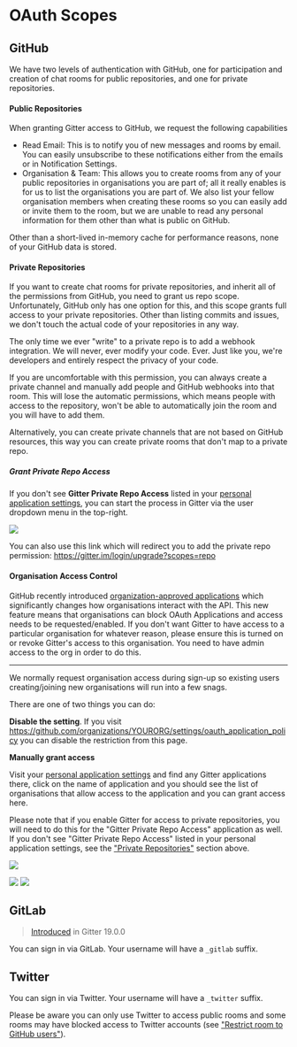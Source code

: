 # OAuth Scopes

## GitHub

We have two levels of authentication with GitHub, one for participation and creation of chat rooms for public repositories, and one for private repositories.

#### Public Repositories

When granting Gitter access to GitHub, we request the following capabilities

 - Read Email: This is to notify you of new messages and rooms by email. You can easily unsubscribe to these notifications either from the emails or in Notification Settings.
 - Organisation & Team: This allows you to create rooms from any of your public repositories in organisations you are part of; all it really enables is for us to list the organisations you are part of. We also list your fellow organisation members when creating these rooms so you can easily add or invite them to the room, but we are unable to read any personal information for them other than what is public on GitHub.

Other than a short-lived in-memory cache for performance reasons, none of your GitHub data is stored.


#### Private Repositories

If you want to create chat rooms for private repositories, and inherit all of the permissions from GitHub, you need to grant us repo scope. Unfortunately, GitHub only has one option for this, and this scope grants full access to your private repositories. Other than listing commits and issues, we don't touch the actual code of your repositories in any way.

The only time we ever "write" to a private repo is to add a webhook integration. We will never, ever modify your code. Ever. Just like you, we're developers and entirely respect the privacy of your code.

If you are uncomfortable with this permission, you can always create a private channel and manually add people and GitHub webhooks into that room. This will lose the automatic permissions, which means people with access to the repository, won't be able to automatically join the room and you will have to add them.

Alternatively, you can create private channels that are not based on GitHub resources, this way you can create private rooms that don't map to a private repo.

##### Grant Private Repo Access

If you don't see **Gitter Private Repo Access** listed in your [personal application settings](https://github.com/settings/applications), you can start the process in Gitter via the user dropdown menu in the top-right.

![](https://i.imgur.com/hn4dRO1.png)

You can also use this link which will redirect you to add the private repo permission: https://gitter.im/login/upgrade?scopes=repo


#### Organisation Access Control

GitHub recently introduced [organization-approved applications](https://blog.github.com/2015-01-19-organization-approved-applications/) which significantly changes how organisations interact with the API. This new feature means that organisations can block OAuth Applications and access needs to be requested/enabled. If you don't want Gitter to have access to a particular organisation for whatever reason, please ensure this is turned on or revoke Gitter's access to this organisation. You need to have admin access to the org in order to do this.

---

We normally request organisation access during sign-up so existing users creating/joining new organisations will run into a few snags.

There are one of two things you can do:

**Disable the setting**. If you visit https://github.com/organizations/YOURORG/settings/oauth_application_policy you can disable the restriction from this page.

**Manually grant access**

Visit your [personal application settings](https://github.com/settings/applications) and find any Gitter applications there, click on the name of application and you should see the list of organisations that allow access to the application and you can grant access here.

Please note that if you enable Gitter for access to private repositories, you will need to do this for the "Gitter Private Repo Access" application as well. If you don't see "Gitter Private Repo Access" listed in your personal application settings, see the ["Private Repositories"](#private-repositories) section above.

![](https://i.imgur.com/9GtNmUP.png)

![](https://i.imgur.com/HpCotUq.png) ![](https://i.imgur.com/Ljlb4nf.png)


## GitLab

> [Introduced](https://gitlab.com/gitlab-org/gitter/webapp/merge_requests/1076) in Gitter 19.0.0

You can sign in via GitLab. Your username will have a `_gitlab` suffix.


## Twitter

You can sign in via Twitter. Your username will have a `_twitter` suffix.

Please be aware you can only use Twitter to access public rooms and some rooms may have blocked access to Twitter accounts (see ["Restrict room to GitHub users"](./rooms.md#restrict-room-to-github-users)).
